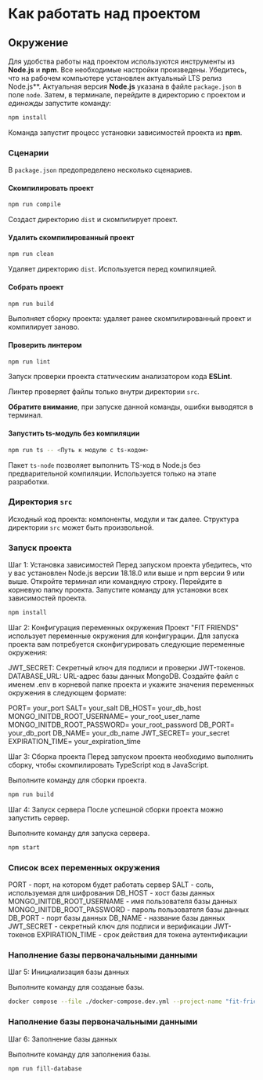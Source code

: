 # Как работать над проектом

## Окружение

Для удобства работы над проектом используются инструменты из **Node.js** и **npm**. Все необходимые настройки произведены. Убедитесь, что на рабочем компьютере установлен актуальный LTS релиз Node.js**. Актуальная версия **Node.js** указана в файле `package.json` в поле `node`. Затем, в терминале, перейдите в директорию с проектом и _единожды_ запустите команду:

```bash
npm install
```

Команда запустит процесс установки зависимостей проекта из **npm**.

### Сценарии

В `package.json` предопределено несколько сценариев.

#### Скомпилировать проект

```bash
npm run compile
```

Создаст директорию `dist` и скомпилирует проект.

#### Удалить скомпилированный проект

```bash
npm run clean
```

Удаляет директорию `dist`. Используется перед компиляцией.

#### Собрать проект

```bash
npm run build
```

Выполняет сборку проекта: удаляет ранее скомпилированный проект и компилирует заново.

#### Проверить линтером

```bash
npm run lint
```

Запуск проверки проекта статическим анализатором кода **ESLint**.

Линтер проверяет файлы только внутри директории `src`.

**Обратите внимание**, при запуске данной команды, ошибки выводятся в терминал.

#### Запустить ts-модуль без компиляции

```bash
npm run ts -- <Путь к модулю с ts-кодом>
```

Пакет `ts-node` позволяет выполнить TS-код в Node.js без предварительной компиляции. Используется только на этапе разработки.

### Директория `src`

Исходный код проекта: компоненты, модули и так далее. Структура директории `src` может быть произвольной.

### Запуск проекта

Шаг 1: Установка зависимостей
Перед запуском проекта убедитесь, что у вас установлен Node.js версии 18.18.0 или выше и npm версии 9 или выше.
Откройте терминал или командную строку.
Перейдите в корневую папку проекта.
Запустите команду для установки всех зависимостей проекта.
```bash
npm install 
```

Шаг 2: Конфигурация переменных окружения
Проект "FIT FRIENDS" использует переменные окружения для конфигурации. Для запуска проекта вам потребуется сконфигурировать следующие переменные окружения:

JWT_SECRET: Секретный ключ для подписи и проверки JWT-токенов.
DATABASE_URL: URL-адрес базы данных MongoDB.
Создайте файл с именем .env в корневой папке проекта и укажите значения переменных окружения в следующем формате:

PORT= your_port
SALT= your_salt
DB_HOST= your_db_host
MONGO_INITDB_ROOT_USERNAME= your_root_user_name
MONGO_INITDB_ROOT_PASSWORD= your_root_password
DB_PORT= your_db_port
DB_NAME= your_db_name
JWT_SECRET= your_secret
EXPIRATION_TIME= your_expiration_time

Шаг 3: Сборка проекта
Перед запуском проекта необходимо выполнить сборку, чтобы скомпилировать TypeScript код в JavaScript.

Выполните команду для сборки проекта.
```bash
npm run build
```

Шаг 4: Запуск сервера
После успешной сборки проекта можно запустить сервер.

Выполните команду для запуска сервера.
```bash
npm start
```

### Список всех переменных окружения 

PORT - порт, на котором будет работать сервер
SALT - соль, используемая для шифрования
DB_HOST - хост базы данных
MONGO_INITDB_ROOT_USERNAME - имя пользователя базы данных
MONGO_INITDB_ROOT_PASSWORD - пароль пользователя базы данных
DB_PORT - порт базы данных
DB_NAME - название базы данных
JWT_SECRET - секретный ключ для подписи и верификации JWT-токенов
EXPIRATION_TIME - срок действия для токена аутентификации

### Наполнение базы первоначальными данными

Шаг 5: Инициализация базы данных

Выполните команду для созданые базы.
```bash
docker compose --file ./docker-compose.dev.yml --project-name "fit-friends" up -d
```

### Наполнение базы первоначальными данными

Шаг 6: Заполнение базы данных

Выполните команду для заполнения базы.
```bash
npm run fill-database
```
